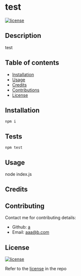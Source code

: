 # test

[![license](https://img.shields.io/badge/License-MIT-green.svg)](https://opensource.org/license/mit-0/)

## Description
test

## Table of contents
- [Installation](#installation)
- [Usage](#usage)
- [Credits](#credits)
- [Contributions](#contributing)
- [License](#license)

## Installation
```npm i```

## Tests
```npm test```

## Usage
node index.js

## Credits


## Contributing
Contact me for contributing details:
- Github: [a](https://github.com/a)
- Email: aaa@b.com

## License
[![license](https://img.shields.io/badge/License-MIT-green.svg)](https://opensource.org/license/mit-0/)

Refer to the [license](LICENSE) in the repo